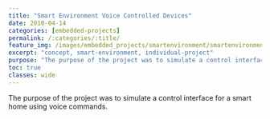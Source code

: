 ```yaml
---
title: "Smart Environment Voice Controlled Devices"
date: 2010-04-14
categories: [embedded-projects]
permalink: /:categories/:title/
feature_img: /images/embedded_projects/smartenvironment/smartenvironment_img00.jpg
excerpt: "concept, smart-environment, individual-project"
purpose: "The purpose of the project was to simulate a control interface for a smart home using voice commands. "
toc: true
classes: wide
---
```


The purpose of the project was to simulate a control interface for a smart home using voice commands.

<!-- youtube clip "Smart Environment Voice Controlled Devices" -->
<div class="youtube-player" data-id="X8kLl0qChP8"></div>
